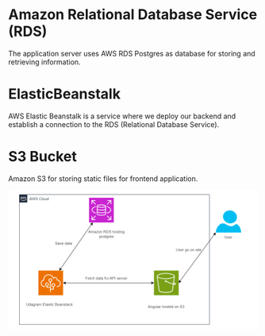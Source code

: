 # Amazon Relational Database Service (RDS)
The application server uses AWS RDS Postgres as database for storing and retrieving information.

# ElasticBeanstalk
AWS Elastic Beanstalk is a service where we deploy our backend and establish a connection to the RDS (Relational Database Service).


# S3 Bucket
Amazon S3 for storing static files for frontend application.


![Architecture Diagram](Architecture.PNG)

